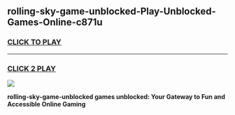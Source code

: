 
## rolling-sky-game-unblocked-Play-Unblocked-Games-Online-c871u
<h3>
<a href="https://premium76.site?title=rolling-sky-game-unblocked&ref=25A">CLICK TO PLAY</a></h3>
<hr>

<h3>
<a href="https://premium76.site?title=rolling-sky-game-unblocked&ref=25A">CLICK 2 PLAY</a>
  
</h3>

<a href="https://premium76.site?title=rolling-sky-game-unblocked&ref=25A"><img src="https://clearcache.store/games.png"></a>


**rolling-sky-game-unblocked games unblocked: Your Gateway to Fun and Accessible Online Gaming**
